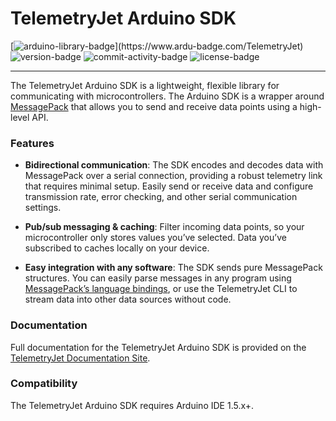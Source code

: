 # TelemetryJet Arduino SDK

[![arduino-library-badge](https://www.ardu-badge.com/badge/TelemetryJet.svg?)](https://www.ardu-badge.com/TelemetryJet)
![version-badge](https://img.shields.io/github/v/release/telemetryjet/telemetryjet-arduino-sdk)
![commit-activity-badge](https://img.shields.io/github/last-commit/telemetryjet/telemetryjet-arduino-sdk)
![license-badge](https://img.shields.io/github/license/telemetryjet/telemetryjet-arduino-sdk)

--- 

The TelemetryJet Arduino SDK is a lightweight, flexible library for communicating with microcontrollers. The Arduino SDK is a wrapper around [MessagePack](https://msgpack.org/index.html) that allows you to send and receive data points using a high-level API.

### Features
- **Bidirectional communication**: The SDK encodes and decodes data with MessagePack over a serial connection, providing a robust telemetry link that requires minimal setup. Easily send or receive data and configure transmission rate, error checking, and other serial communication settings.

- **Pub/sub messaging & caching**: Filter incoming data points, so your microcontroller only stores values you’ve selected. Data you’ve subscribed to caches locally on your device.

- **Easy integration with any software**: The SDK sends pure MessagePack structures. You can easily parse messages in any program using [MessagePack’s language bindings](https://msgpack.org/index.html), or use the TelemetryJet CLI to stream data into other data sources without code.

### Documentation
Full documentation for the TelemetryJet Arduino SDK is provided on the [TelemetryJet Documentation Site](https://docs.telemetryjet.com/arduino_sdk/).

### Compatibility

The TelemetryJet Arduino SDK requires Arduino IDE 1.5.x+.

